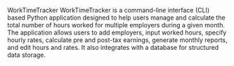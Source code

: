 WorkTimeTracker
WorkTimeTracker is a command-line interface (CLI) based Python application designed to help users manage and calculate the total number of hours worked for multiple employers during a given month. The application allows users to add employers, input worked hours, specify hourly rates, calculate pre and post-tax earnings, generate monthly reports, and edit hours and rates. It also integrates with a database for structured data storage.

